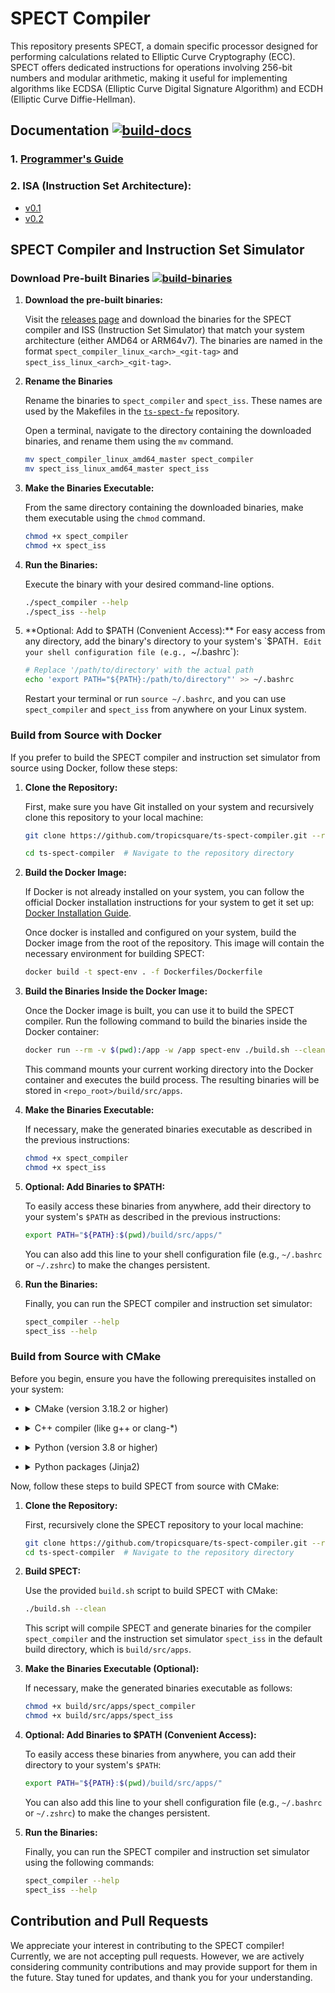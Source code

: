 # SPECT Compiler
This repository presents SPECT, a domain specific processor designed for
performing calculations related to Elliptic Curve Cryptography (ECC). SPECT
offers dedicated instructions for operations involving 256-bit numbers and
modular arithmetic, making it useful for implementing algorithms like ECDSA
(Elliptic Curve Digital Signature Algorithm) and ECDH (Elliptic Curve
Diffie-Hellman).
## Documentation [![build-docs](https://github.com/tropicsquare/ts-spect-compiler/actions/workflows/build-docs.yaml/badge.svg?branch=master)](https://github.com/tropicsquare/ts-spect-compiler/actions/workflows/build-docs.yaml)

### 1. [Programmer's Guide](doc/programmer_guide/pdf/spect_programmer_guide.pdf)

### 2. ISA (Instruction Set Architecture): 
- [v0.1](doc/ISAv0.1/pdf/isav0.1.pdf)
- [v0.2](doc/ISAv0.2/pdf/isav0.2.pdf)

## SPECT Compiler and Instruction Set Simulator

### Download Pre-built Binaries [![build-binaries](https://github.com/tropicsquare/ts-spect-compiler/actions/workflows/build-release-binaries.yaml/badge.svg)](https://github.com/tropicsquare/ts-spect-compiler/actions/workflows/build-release-binaries.yaml)

1. **Download the pre-built binaries:**
   
    Visit the [releases page](https://github.com/tropicsquare/ts-spect-compiler/releases)
    and download the binaries for the SPECT compiler and ISS (Instruction Set
    Simulator) that match your system architecture (either AMD64 or ARM64v7).
    The binaries are named in the format `spect_compiler_linux_<arch>_<git-tag>`
    and `spect_iss_linux_<arch>_<git-tag>`.

2. **Rename the Binaries**
   
    Rename the binaries to `spect_compiler` and `spect_iss`. These names are
    used by the Makefiles in the [`ts-spect-fw`](https://github.com/tropicsquare/ts-spect-fw) repository.

    Open a terminal, navigate to the directory containing the downloaded
    binaries, and rename them using the `mv` command.

    ```bash
    mv spect_compiler_linux_amd64_master spect_compiler
    mv spect_iss_linux_amd64_master spect_iss
    ```

2. **Make the Binaries Executable:**
   
    From the same directory containing the downloaded binaries, make them
    executable using the `chmod` command.

    ```bash
    chmod +x spect_compiler
    chmod +x spect_iss
    ```

3. **Run the Binaries:**

    Execute the binary with your desired command-line options.

    ```bash
    ./spect_compiler --help
    ./spect_iss --help
    ```

4. **Optional: Add to $PATH (Convenient Access):**
   For easy access from any directory, add the binary's directory to your
   system's `$PATH`. Edit your shell configuration file (e.g., `~/.bashrc`):

   ```bash
   # Replace '/path/to/directory' with the actual path
   echo 'export PATH="${PATH}:/path/to/directory"' >> ~/.bashrc  
   ```

   Restart your terminal or run `source ~/.bashrc`, and you can use `spect_compiler` and `spect_iss` from anywhere on your Linux system.

### Build from Source with Docker

If you prefer to build the SPECT compiler and instruction set simulator from
source using Docker, follow these steps:

1. **Clone the Repository:**

    First, make sure you have Git installed on your system and recursively clone
    this repository to your local machine:

    ```bash
    git clone https://github.com/tropicsquare/ts-spect-compiler.git --recurse-submodules

    cd ts-spect-compiler  # Navigate to the repository directory
    ```

2. **Build the Docker Image:**

    If Docker is not already installed on your system, you can follow the
    official Docker installation instructions for your system to get it set up:
    [Docker Installation Guide](https://docs.docker.com/get-docker/).

    Once docker is installed and configured on your system, build the Docker
    image from the root of the repository. This image will contain the necessary environment for building SPECT:

    ```bash
    docker build -t spect-env . -f Dockerfiles/Dockerfile
    ```

3. **Build the Binaries Inside the Docker Image:**

    Once the Docker image is built, you can use it to build the SPECT compiler. Run the following command to build the binaries inside the Docker container:

    ```bash
    docker run --rm -v $(pwd):/app -w /app spect-env ./build.sh --clean
    ```

    This command mounts your current working directory into the Docker container and executes the build process. The resulting binaries will be stored in `<repo_root>/build/src/apps`.

4. **Make the Binaries Executable:**

    If necessary, make the generated binaries executable as described in the previous instructions:

    ```bash
    chmod +x spect_compiler
    chmod +x spect_iss
    ```

5. **Optional: Add Binaries to $PATH:**

    To easily access these binaries from anywhere, add their directory to your system's `$PATH` as described in the previous instructions:

    ```bash
    export PATH="${PATH}:$(pwd)/build/src/apps/"
    ```

    You can also add this line to your shell configuration file (e.g., `~/.bashrc` or `~/.zshrc`) to make the changes persistent.

6. **Run the Binaries:**

    Finally, you can run the SPECT compiler and instruction set simulator:

    ```bash
    spect_compiler --help
    spect_iss --help
    ```

### Build from Source with CMake

Before you begin, ensure you have the following prerequisites installed on your system:

- <details>
    <summary>CMake (version 3.18.2 or higher)</summary>

    ```bash
    sudo apt-get install cmake
    ```
</details>

- <details>
    <summary>C++ compiler (like g++ or clang-*)</summary>

    ```bash
    sudo apt-get install g++
    ```
</details>

- <details>
    <summary>Python (version 3.8 or higher)</summary>

    ```bash
    sudo apt-get install python3-pip
    ```
</details>

- <details>
    <summary>Python packages (Jinja2)</summary>

    ```bash
    pip install jinja2
    ```
</details>

Now, follow these steps to build SPECT from source with CMake:

1. **Clone the Repository:**

   First, recursively clone the SPECT repository to your local machine:

   ```bash
   git clone https://github.com/tropicsquare/ts-spect-compiler.git --recurse-submodules
   cd ts-spect-compiler  # Navigate to the repository directory
   ```

2. **Build SPECT:**

   Use the provided `build.sh` script to build SPECT with CMake:

   ```bash
   ./build.sh --clean
   ```

   This script will compile SPECT and generate binaries for the compiler `spect_compiler` and the instruction set simulator `spect_iss` in the default build directory, which is `build/src/apps`.

3. **Make the Binaries Executable (Optional):**

   If necessary, make the generated binaries executable as follows:

   ```bash
   chmod +x build/src/apps/spect_compiler
   chmod +x build/src/apps/spect_iss
   ```

4. **Optional: Add Binaries to $PATH (Convenient Access):**

   To easily access these binaries from anywhere, you can add their directory to your system's `$PATH`:

   ```bash
   export PATH="${PATH}:$(pwd)/build/src/apps/"
   ```

   You can also add this line to your shell configuration file (e.g., `~/.bashrc` or `~/.zshrc`) to make the changes persistent.

5. **Run the Binaries:**

   Finally, you can run the SPECT compiler and instruction set simulator using the following commands:

   ```bash
   spect_compiler --help
   spect_iss --help
   ```

## Contribution and Pull Requests

We appreciate your interest in contributing to the SPECT compiler! Currently, we are not accepting pull requests. However, we are actively considering community contributions and may provide support for them in the future. Stay tuned for updates, and thank you for your understanding.
